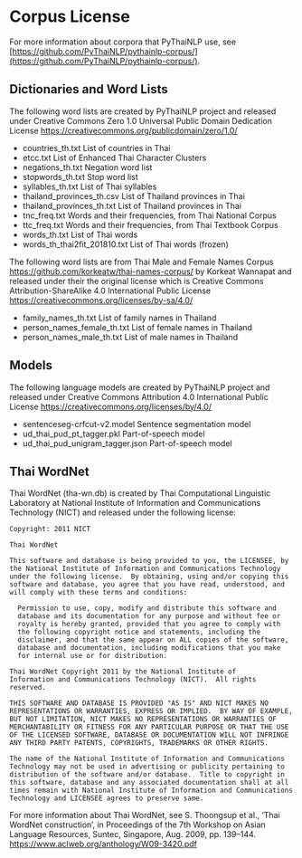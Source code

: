 # Corpus License

For more information about corpora that PyThaiNLP use,
see [https://github.com/PyThaiNLP/pythainlp-corpus/](https://github.com/PyThaiNLP/pythainlp-corpus/).


## Dictionaries and Word Lists

The following word lists are created by PyThaiNLP project and released under
Creative Commons Zero 1.0 Universal Public Domain Dedication License
https://creativecommons.org/publicdomain/zero/1.0/

- countries_th.txt List of countries in Thai
- etcc.txt List of Enhanced Thai Character Clusters
- negations_th.txt Negation word list
- stopwords_th.txt Stop word list
- syllables_th.txt List of Thai syllables
- thailand_provinces_th.csv List of Thailand provinces in Thai
- thailand_provinces_th.txt List of Thailand provinces in Thai
- tnc_freq.txt Words and their frequencies, from Thai National Corpus
- ttc_freq.txt Words and their frequencies, from Thai Textbook Corpus
- words_th.txt List of Thai words
- words_th_thai2fit_201810.txt List of Thai words (frozen)

The following word lists are from Thai Male and Female Names Corpus
https://github.com/korkeatw/thai-names-corpus/ by Korkeat Wannapat
and released under their the original license which is
Creative Commons Attribution-ShareAlike 4.0 International Public License
https://creativecommons.org/licenses/by-sa/4.0/

- family_names_th.txt List of family names in Thailand
- person_names_female_th.txt List of female names in Thailand
- person_names_male_th.txt List of male names in Thailand


## Models

The following language models are created by PyThaiNLP project
and released under
Creative Commons Attribution 4.0 International Public License
https://creativecommons.org/licenses/by/4.0/

- sentenceseg-crfcut-v2.model Sentence segmentation model
- ud_thai_pud_pt_tagger.pkl Part-of-speech model
- ud_thai_pud_unigram_tagger.json Part-of-speech model


## Thai WordNet

Thai WordNet (tha-wn.db) is created by Thai Computational Linguistic
Laboratory at National Institute of Information and Communications
Technology (NICT) and released under the following license:

```
Copyright: 2011 NICT

Thai WordNet

This software and database is being provided to you, the LICENSEE, by
the National Institute of Information and Communications Technology
under the following license.  By obtaining, using and/or copying this
software and database, you agree that you have read, understood, and
will comply with these terms and conditions:

  Permission to use, copy, modify and distribute this software and
  database and its documentation for any purpose and without fee or
  royalty is hereby granted, provided that you agree to comply with
  the following copyright notice and statements, including the
  disclaimer, and that the same appear on ALL copies of the software,
  database and documentation, including modifications that you make
  for internal use or for distribution.

Thai WordNet Copyright 2011 by the National Institute of
Information and Communications Technology (NICT).  All rights
reserved.

THIS SOFTWARE AND DATABASE IS PROVIDED "AS IS" AND NICT MAKES NO
REPRESENTATIONS OR WARRANTIES, EXPRESS OR IMPLIED.  BY WAY OF EXAMPLE,
BUT NOT LIMITATION, NICT MAKES NO REPRESENTATIONS OR WARRANTIES OF
MERCHANTABILITY OR FITNESS FOR ANY PARTICULAR PURPOSE OR THAT THE USE
OF THE LICENSED SOFTWARE, DATABASE OR DOCUMENTATION WILL NOT INFRINGE
ANY THIRD PARTY PATENTS, COPYRIGHTS, TRADEMARKS OR OTHER RIGHTS.

The name of the National Institute of Information and Communications
Technology may not be used in advertising or publicity pertaining to
distribution of the software and/or database.  Title to copyright in
this software, database and any associated documentation shall at all
times remain with National Institute of Information and Communications
Technology and LICENSEE agrees to preserve same.
```

For more information about Thai WordNet, see
S. Thoongsup et al., ‘Thai WordNet construction’,
in Proceedings of the 7th Workshop on Asian Language Resources,
Suntec, Singapore, Aug. 2009, pp. 139–144.
https://www.aclweb.org/anthology/W09-3420.pdf 
